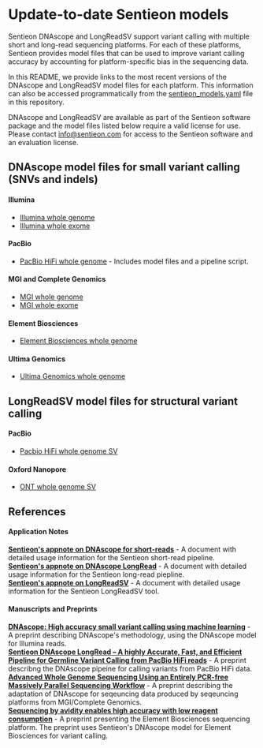 # Update-to-date Sentieon models

Sentieon DNAscope and LongReadSV support variant calling with multiple short and long-read sequencing platforms. For each of these platforms, Sentieon provides model files that can be used to improve variant calling accuracy by accounting for platform-specific bias in the sequencing data. 

In this README, we provide links to the most recent versions of the DNAscope and LongReadSV model files for each platform. This information can also be accessed programmatically from the [sentieon_models.yaml](/sentieon_models.yaml) file in this repository.

DNAscope and LongReadSV are available as part of the Sentieon software package and the model files listed below require a valid license for use. Please contact info@sentieon.com for access to the Sentieon software and an evaluation license.

## DNAscope model files for small variant calling (SNVs and indels)
#### Illumina
* [Illumina whole genome]
* [Illumina whole exome]

#### PacBio
* [PacBio HiFi whole genome] - Includes model files and a pipeline script.

#### MGI and Complete Genomics
* [MGI whole genome]
* [MGI whole exome]

#### Element Biosciences
* [Element Biosciences whole genome]

#### Ultima Genomics
* [Ultima Genomics whole genome]

## LongReadSV model files for structural variant calling
#### PacBio
* [Pacbio HiFi whole genome SV]

#### Oxford Nanopore
* [ONT whole genome SV]

## References
#### Application Notes
**[Sentieon's appnote on DNAscope for short-reads]** - A document with detailed usage information for the Sentieon short-read pipeline.  
**[Sentieon's appnote on DNAscope LongRead]** - A document with detailed usage information for the Sentieon long-read piepline.  
**[Sentieon's appnote on LongReadSV]** - A document with detailed usage information for the Sentieon LongReadSV tool.  
#### Manuscripts and Preprints
**[DNAscope: High accuracy small variant calling using machine learning]** - A preprint describing DNAscope's methodology, using the DNAscope model for Illumina reads.  
**[Sentieon DNAscope LongRead – A highly Accurate, Fast, and Efficient Pipeline for Germline Variant Calling from PacBio HiFi reads]** - A preprint describng the DNAscope pipeine for calling variants from PacBio HiFi data.  
**[Advanced Whole Genome Sequencing Using an Entirely PCR-free Massively Parallel Sequencing Workflow]** - A preprint describing the adaptation of DNAscope for seqeuncing data produced by seqeuncing platforms from MGI/Complete Genomics.  
**[Sequencing by avidity enables high accuracy with low reagent consumption]** - A preprint presenting the Element Biosciences sequencing platform. The preprint uses Sentieon's DNAscope model for Element Biosciences for variant calling.  

[Illumina whole genome]: https://s3.amazonaws.com/sentieon-release/other/SentieonDNAscopeModel1.1.model
[Illumina whole exome]: https://s3.amazonaws.com/sentieon-release/other/SentieonDNAscopeModelIlluminaWES0.1.model

[PacBio HiFi whole genome]: https://s3.amazonaws.com/sentieon-release/other/DNAscopeHiFiBeta0.5.pipeline.tar.gz

[MGI whole genome]: https://s3.amazonaws.com/sentieon-release/other/SentieonDNAscopeModelBGI1.0.model
[MGI whole exome]: https://s3.amazonaws.com/sentieon-release/other/SentieonDNAscopeModelBGIWES0.2.model

[Element Biosciences whole genome]: https://s3.amazonaws.com/sentieon-release/other/SentieonDNAscopeModelElementBio0.3.model

[Ultima Genomics whole genome]: https://s3.amazonaws.com/sentieon-release/other/SentieonDNAscopeModelUltima0.4.model

[Pacbio HiFi whole genome SV]: https://s3.amazonaws.com/sentieon-release/other/SentieonLongReadSVHiFiBeta0.1.model

[ONT whole genome SV]: https://s3.amazonaws.com/sentieon-release/other/SentieonLongReadSVONTBeta0.1.model

[Sentieon's appnote on DNAscope for short-reads]: https://support.sentieon.com/appnotes/dnascope_ml/
[Sentieon's appnote on DNAscope LongRead]: https://support.sentieon.com/appnotes/dnascope_hifi/
[Sentieon's appnote on LongReadSV]: https://support.sentieon.com/appnotes/longread_sv/
[DNAscope: High accuracy small variant calling using machine learning]: https://www.biorxiv.org/content/10.1101/2022.05.20.492556v1
[Sentieon DNAscope LongRead – A highly Accurate, Fast, and Efficient Pipeline for Germline Variant Calling from PacBio HiFi reads]: https://www.biorxiv.org/content/10.1101/2022.06.01.494452v1
[Advanced Whole Genome Sequencing Using an Entirely PCR-free Massively Parallel Sequencing Workflow]: https://www.biorxiv.org/content/10.1101/2019.12.20.885517v2
[Sequencing by avidity enables high accuracy with low reagent consumption]: https://www.biorxiv.org/content/10.1101/2022.11.03.514117v1
